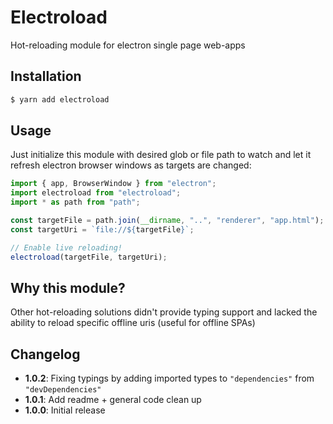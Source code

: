# Electroload

Hot-reloading module for electron single page web-apps

Installation
---
```bash
$ yarn add electroload
```

Usage
---
Just initialize this module with desired glob or file path to watch and let it refresh electron browser windows as targets are changed:

```js
import { app, BrowserWindow } from "electron";
import electroload from "electroload";
import * as path from "path";

const targetFile = path.join(__dirname, "..", "renderer", "app.html");
const targetUri = `file://${targetFile}`;

// Enable live reloading!
electroload(targetFile, targetUri);
```

Why this module?
---
Other hot-reloading solutions didn't provide typing support and lacked the ability to reload specific offline uris (useful for offline SPAs)

Changelog
---
 - **1.0.2**: Fixing typings by adding imported types to `"dependencies"` from `"devDependencies"` 
 - **1.0.1**: Add readme + general code clean up
 - **1.0.0**: Initial release